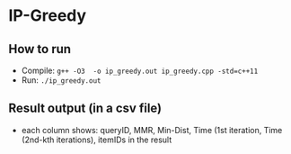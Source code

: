 # IP-Greedy

## How to run
* Compile: `g++ -O3  -o ip_greedy.out ip_greedy.cpp -std=c++11`
* Run: `./ip_greedy.out`

## Result output (in a csv file)
* each column shows: queryID, MMR, Min-Dist, Time (1st iteration, Time (2nd-kth iterations), itemIDs in the result